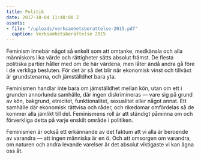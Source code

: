 ```yaml
---
title: Politik
date: 2017-10-04 11:40:00 Z
assets:
- file: "/uploads/verksamhetsberattelse-2015.pdf"
  caption: Verksamhetsberättelse 2015
---
```


Feminism innebär något så enkelt som att omtanke, medkänsla och alla människors lika värde och rättigheter sätts absolut främst. De flesta politiska partier håller med om de här värdena, men låter ändå andra gå före i de verkliga besluten. För det är så det blir när ekonomisk vinst och tillväxt är grundstenarna, och jämställdhet bara yta.

Feminismen handlar inte bara om jämställdhet mellan kön, utan om ett i grunden annorlunda samhälle, där ingen diskrimineras — vare sig på grund av kön, bakgrund, etnicitet, funktionalitet, sexualitet eller något annat. Ett samhälle där ekonomisk rättvisa och råder, och rikedomar omfördelas så de kommer alla jämlikt till del. Feminismens roll är att ständigt påminna om och förverkliga detta på varje enskilt område i politiken.

Feminismen är också ett erkännande av det faktum att vi alla är beroende av varandra — att ingen människa är en ö. Och att omsorgen om varandra, om naturen och andra levande varelser är det absolut viktigaste vi kan ägna oss åt. 